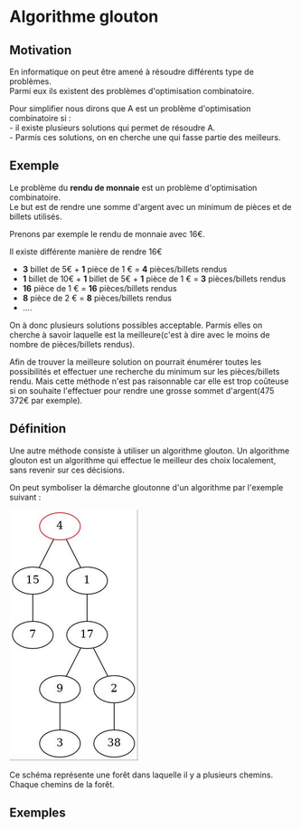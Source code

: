 # Algorithme glouton   

## Motivation 
En informatique on peut être amené à résoudre différents type de problèmes.  
Parmi eux ils existent des problèmes d'optimisation combinatoire.   

Pour simplifier nous dirons que A est un problème d'optimisation combinatoire si :  
    - il existe plusieurs solutions qui permet de résoudre A.  
    - Parmis ces solutions, on en cherche une qui fasse partie des meilleurs.  

## Exemple 
Le problème du __rendu de monnaie__ est un problème d'optimisation combinatoire.  
Le but est de rendre une somme d'argent avec un minimum de pièces et de billets utilisés.   

Prenons par exemple le rendu de monnaie avec 16€.   

Il existe différente manière de rendre 16€   
- __3__ billet de 5€ + __1__ pièce de 1 € = __4__ pièces/billets rendus   
- __1__ billet de 10€ + __1__ billet de 5€ + __1__ pièce de 1 € = __3__ pièces/billets rendus   
- __16__ pièce de 1 € = __16__ pièces/billets rendus   
- __8__ pièce de 2 € = __8__ pièces/billets rendus   
- .... 

On à donc plusieurs solutions possibles acceptable. Parmis elles on cherche à savoir laquelle est la meilleure(c'est à dire avec le moins de nombre de pièces/billets rendus). 

Afin de trouver la meilleure solution on pourrait énumérer toutes les possibilités et effectuer une recherche du minimum sur les pièces/billets rendu. Mais cette méthode n'est pas raisonnable car elle est trop coûteuse si on souhaite l'effectuer pour rendre une grosse sommet d'argent(475 372€ par exemple). 

## Définition 
Une autre méthode consiste à utiliser un algorithme glouton. 
Un algorithme glouton est un algorithme qui effectue le meilleur des choix localement, sans revenir sur ces décisions. 

On peut symboliser la démarche gloutonne d'un algorithme par l'exemple suivant : 

![](chemins_output.png)

Ce schéma représente une forêt dans laquelle il y a plusieurs chemins. Chaque chemins de la forêt.  

## Exemples 

